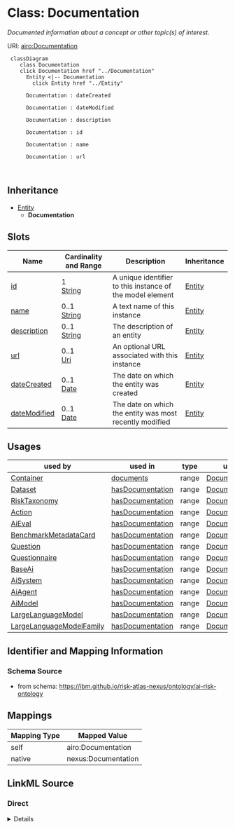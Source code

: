 

# Class: Documentation


_Documented information about a concept or other topic(s) of interest._





URI: [airo:Documentation](https://w3id.org/airo#Documentation)






```mermaid
 classDiagram
    class Documentation
    click Documentation href "../Documentation"
      Entity <|-- Documentation
        click Entity href "../Entity"
      
      Documentation : dateCreated
        
      Documentation : dateModified
        
      Documentation : description
        
      Documentation : id
        
      Documentation : name
        
      Documentation : url
        
      
```





## Inheritance
* [Entity](Entity.md)
    * **Documentation**



## Slots

| Name | Cardinality and Range | Description | Inheritance |
| ---  | --- | --- | --- |
| [id](id.md) | 1 <br/> [String](String.md) | A unique identifier to this instance of the model element | [Entity](Entity.md) |
| [name](name.md) | 0..1 <br/> [String](String.md) | A text name of this instance | [Entity](Entity.md) |
| [description](description.md) | 0..1 <br/> [String](String.md) | The description of an entity | [Entity](Entity.md) |
| [url](url.md) | 0..1 <br/> [Uri](Uri.md) | An optional URL associated with this instance | [Entity](Entity.md) |
| [dateCreated](dateCreated.md) | 0..1 <br/> [Date](Date.md) | The date on which the entity was created | [Entity](Entity.md) |
| [dateModified](dateModified.md) | 0..1 <br/> [Date](Date.md) | The date on which the entity was most recently modified | [Entity](Entity.md) |





## Usages

| used by | used in | type | used |
| ---  | --- | --- | --- |
| [Container](Container.md) | [documents](documents.md) | range | [Documentation](Documentation.md) |
| [Dataset](Dataset.md) | [hasDocumentation](hasDocumentation.md) | range | [Documentation](Documentation.md) |
| [RiskTaxonomy](RiskTaxonomy.md) | [hasDocumentation](hasDocumentation.md) | range | [Documentation](Documentation.md) |
| [Action](Action.md) | [hasDocumentation](hasDocumentation.md) | range | [Documentation](Documentation.md) |
| [AiEval](AiEval.md) | [hasDocumentation](hasDocumentation.md) | range | [Documentation](Documentation.md) |
| [BenchmarkMetadataCard](BenchmarkMetadataCard.md) | [hasDocumentation](hasDocumentation.md) | range | [Documentation](Documentation.md) |
| [Question](Question.md) | [hasDocumentation](hasDocumentation.md) | range | [Documentation](Documentation.md) |
| [Questionnaire](Questionnaire.md) | [hasDocumentation](hasDocumentation.md) | range | [Documentation](Documentation.md) |
| [BaseAi](BaseAi.md) | [hasDocumentation](hasDocumentation.md) | range | [Documentation](Documentation.md) |
| [AiSystem](AiSystem.md) | [hasDocumentation](hasDocumentation.md) | range | [Documentation](Documentation.md) |
| [AiAgent](AiAgent.md) | [hasDocumentation](hasDocumentation.md) | range | [Documentation](Documentation.md) |
| [AiModel](AiModel.md) | [hasDocumentation](hasDocumentation.md) | range | [Documentation](Documentation.md) |
| [LargeLanguageModel](LargeLanguageModel.md) | [hasDocumentation](hasDocumentation.md) | range | [Documentation](Documentation.md) |
| [LargeLanguageModelFamily](LargeLanguageModelFamily.md) | [hasDocumentation](hasDocumentation.md) | range | [Documentation](Documentation.md) |






## Identifier and Mapping Information







### Schema Source


* from schema: https://ibm.github.io/risk-atlas-nexus/ontology/ai-risk-ontology




## Mappings

| Mapping Type | Mapped Value |
| ---  | ---  |
| self | airo:Documentation |
| native | nexus:Documentation |







## LinkML Source

<!-- TODO: investigate https://stackoverflow.com/questions/37606292/how-to-create-tabbed-code-blocks-in-mkdocs-or-sphinx -->

### Direct

<details>
```yaml
name: Documentation
description: Documented information about a concept or other topic(s) of interest.
from_schema: https://ibm.github.io/risk-atlas-nexus/ontology/ai-risk-ontology
is_a: Entity
class_uri: airo:Documentation

```
</details>

### Induced

<details>
```yaml
name: Documentation
description: Documented information about a concept or other topic(s) of interest.
from_schema: https://ibm.github.io/risk-atlas-nexus/ontology/ai-risk-ontology
is_a: Entity
attributes:
  id:
    name: id
    description: A unique identifier to this instance of the model element. Example
      identifiers include UUID, URI, URN, etc.
    from_schema: https://ibm.github.io/risk-atlas-nexus/ontology/ai-risk-ontology
    rank: 1000
    slot_uri: schema:identifier
    identifier: true
    alias: id
    owner: Documentation
    domain_of:
    - Entity
    range: string
    required: true
  name:
    name: name
    description: A text name of this instance.
    from_schema: https://ibm.github.io/risk-atlas-nexus/ontology/ai-risk-ontology
    rank: 1000
    slot_uri: schema:name
    alias: name
    owner: Documentation
    domain_of:
    - Entity
    - BenchmarkMetadataCard
    range: string
  description:
    name: description
    description: The description of an entity
    from_schema: https://ibm.github.io/risk-atlas-nexus/ontology/ai-risk-ontology
    rank: 1000
    slot_uri: schema:description
    alias: description
    owner: Documentation
    domain_of:
    - Entity
    range: string
  url:
    name: url
    description: An optional URL associated with this instance.
    from_schema: https://ibm.github.io/risk-atlas-nexus/ontology/ai-risk-ontology
    rank: 1000
    slot_uri: schema:url
    alias: url
    owner: Documentation
    domain_of:
    - Entity
    range: uri
  dateCreated:
    name: dateCreated
    description: The date on which the entity was created.
    from_schema: https://ibm.github.io/risk-atlas-nexus/ontology/ai-risk-ontology
    rank: 1000
    slot_uri: schema:dateCreated
    alias: dateCreated
    owner: Documentation
    domain_of:
    - Entity
    range: date
    required: false
  dateModified:
    name: dateModified
    description: The date on which the entity was most recently modified.
    from_schema: https://ibm.github.io/risk-atlas-nexus/ontology/ai-risk-ontology
    rank: 1000
    slot_uri: schema:dateModified
    alias: dateModified
    owner: Documentation
    domain_of:
    - Entity
    range: date
    required: false
class_uri: airo:Documentation

```
</details>